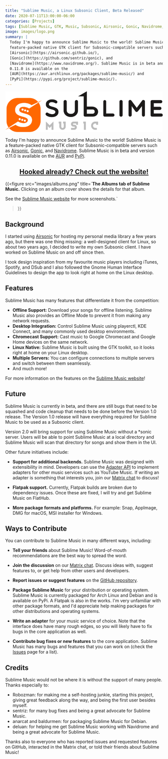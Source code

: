 ```yaml
---
title: "Sublime Music, a Linux Subsonic Client, Beta Released"
date: 2020-07-11T13:00:00-06:00
categories: [Projects]
tags: [Sublime Music, GTK, Music, Subsonic, Airsonic, Gonic, Navidrome, Offline, Chromecast, MPRIS, Linux, macOS]
image: images/logo.png
summary: |
  Today I'm happy to announce Sublime Music to the world! Sublime Music is a
  feature-packed native GTK client for Subsonic-compatible servers such as
  [Airsonic](https://airsonic.github.io/),
  [Gonic](https://github.com/sentriz/gonic), and
  [Navidrome](https://www.navidrome.org/). Sublime Music is in beta and version
  0.11.0 is available on the
  [AUR](https://aur.archlinux.org/packages/sublime-music/) and
  [PyPi](https://pypi.org/project/sublime-music/).
---
```


![](images/logo.png)

Today I'm happy to announce Sublime Music to the world! Sublime Music is a
feature-packed native GTK client for Subsonic-compatible servers such as
[Airsonic](https://airsonic.github.io/),
[Gonic](https://github.com/sentriz/gonic), and
[Navidrome](https://www.navidrome.org/). Sublime Music is in beta and version
0.11.0 is available on the
[AUR](https://aur.archlinux.org/packages/sublime-music/) and
[PyPi](https://pypi.org/project/sublime-music/).

<h2 style="text-align:center">
  <a href="https://sublimemusic.app" target="_blank">
    Hooked already? Check out the website!
  </a>
</h2>

{{<figure src="images/albums.png" title=`**The Albums tab of Sublime Music.**
Clicking on an album cover shows the details for that album.

See the [Sublime Music website](https://sublimemusic.app) for more screenshots.`
>}}

## Background

I started using [Airsonic](https://airsonic.github.io/) for hosting my personal
media library a few years ago, but there was one thing missing: a well-designed
client for Linux, so about two years ago, I decided to write my own Subsonic
client. I have worked on Sublime Music on and off since then.

I took design inspiration from my favourite music players including iTunes,
Spotify, and DSub and I also followed the Gnome Human Interface Guidelines to
design the app to look right at home on the Linux desktop.

## Features

Sublime Music has many features that differentiate it from the competition:

- **Offline Support:** Download your songs for offline listening. Sublime Music
  also provides an Offline Mode to prevent it from making any network requests.
- **Desktop Integration:** Control Sublime Music using playerctl, KDE Connect,
  and many commonly used desktop environments.
- **Chromecast Support:** Cast music to Google Chromecast and Google Home
  devices on the same network.
- **Linux Native:** Sublime Music is built using the GTK toolkit, so it looks
  right at home on your Linux desktop.
- **Multiple Servers:** You can configure connections to multiple servers and
  switch between them seamlessly.
- And much more!

For more information on the features on the
[Sublime Music website](https://sublimemusic.app/#features)!

## Future

Sublime Music is currently in beta, and there are still bugs that need to be
squashed and code cleanup that needs to be done before the Version 1.0 release.
The Version 1.0 release will have everything required for Sublime Music to be
used as a Subsonic client.

Version 2.0 will bring support for using Sublime Music without a \*sonic server.
Users will be able to point Sublime Music at a local directory and Sublime Music
will scan that directory for songs and show them in the UI.

Other future initiatives include:

- **Support for additional backends.** Sublime Music was designed with
  extensibility in mind. Developers can use the
  [Adapter API](https://sublime-music.gitlab.io/sublime-music/adapter-api.html)
  to implement adapters for other music services such as YouTube Music. If
  writing an adapter is something that interests you, join our
  [Matrix chat](https://matrix.to/#/!veTDkgvBExJGKIBYlU:matrix.org) to discuss!

- **Flatpak support.** Currently, Flatpak builds are broken due to dependency
  issues. Once these are fixed, I will try and get Sublime Music on FlatHub.

- **More package formats and platforms.** For example: Snap, AppImage, DMG for
  macOS, MSI installer for Windows.

## Ways to Contribute

You can contribute to Sublime Music in many different ways, including:

- **Tell your friends** about Sublime Music! Word-of-mouth recommendations are
  the best way to spread the word.

- **Join the discussion** on our
  [Matrix chat](https://matrix.to/#/!veTDkgvBExJGKIBYlU:matrix.org). Discuss
  ideas with, suggest features to, or get help from other users and developers.

- **Report issues or suggest features** on the
  [GitHub repository](https://github.com/sublime-music/sublime-music/issues).

- **Package Sublime Music** for your distribution or operating system. Sublime
  Music is currently packaged for Arch Linux and Debian and is available on
  PyPi. A Flatpak is also in the works. I'm very unfamiliar with other package
  formats, and I'd appreciate help making packages for other distributions and
  operating systems.

- **Write an adapter** for your music service of choice. Note that the interface
  does have many rough edges, so you will likely have to fix bugs in the core
  application as well.

- **Contribute bug fixes or new features** to the core application. Sublime
  Music has many bugs and features that you can work on (check the
  [Issues](https://github.com/sublime-music/sublime-music/issues) page for a
  list).

## Credits

Sublime Music would not be where it is without the support of many people.
Thanks especially to:

- Robozman: for making me a self-hosting junkie, starting this project, giving
  great feedback along the way, and being the first user besides myself.
- sentriz: for many bug fixes and being a great advocate for Sublime Music.
- anarcat and baldurmen: for packaging Sublime Music for Debian.
- deluan: for helping me get Sublime Music working with Navidrome and being a
  great advocate for Sublime Music.

Thanks also to everyone who has reported issues and requested features on
GitHub, interacted in the Matrix chat, or told their friends about Sublime
Music!
